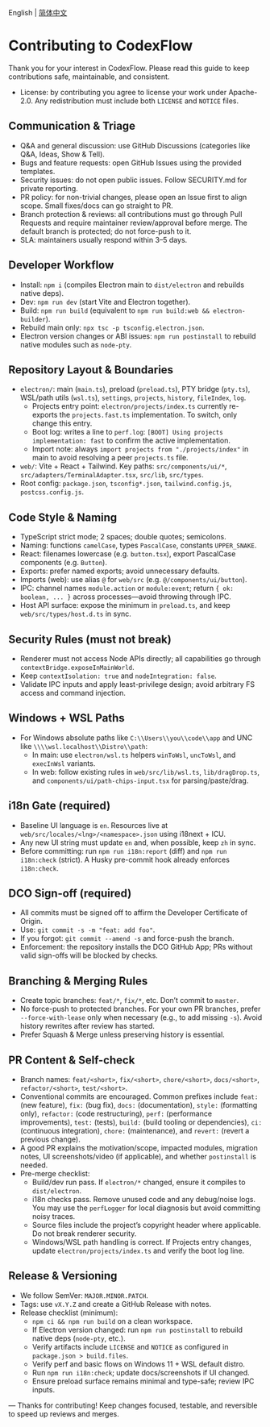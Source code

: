 English | [简体中文](./CONTRIBUTING.zh-CN.md)

# Contributing to CodexFlow

Thank you for your interest in CodexFlow. Please read this guide to keep contributions safe, maintainable, and consistent.

- License: by contributing you agree to license your work under Apache-2.0. Any redistribution must include both `LICENSE` and `NOTICE` files.

## Communication & Triage

- Q&A and general discussion: use GitHub Discussions (categories like Q&A, Ideas, Show & Tell).
- Bugs and feature requests: open GitHub Issues using the provided templates.
- Security issues: do not open public issues. Follow SECURITY.md for private reporting.
- PR policy: for non-trivial changes, please open an Issue first to align scope. Small fixes/docs can go straight to PR.
- Branch protection & reviews: all contributions must go through Pull Requests and require maintainer review/approval before merge. The default branch is protected; do not force-push to it.
- SLA: maintainers usually respond within 3–5 days.

## Developer Workflow

- Install: `npm i` (compiles Electron main to `dist/electron` and rebuilds native deps).
- Dev: `npm run dev` (start Vite and Electron together).
- Build: `npm run build` (equivalent to `npm run build:web && electron-builder`).
- Rebuild main only: `npx tsc -p tsconfig.electron.json`.
- Electron version changes or ABI issues: `npm run postinstall` to rebuild native modules such as `node-pty`.

## Repository Layout & Boundaries

- `electron/`: main (`main.ts`), preload (`preload.ts`), PTY bridge (`pty.ts`), WSL/path utils (`wsl.ts`), `settings`, `projects`, `history`, `fileIndex`, `log`.
  - Projects entry point: `electron/projects/index.ts` currently re-exports the `projects.fast.ts` implementation. To switch, only change this entry.
  - Boot log: writes a line to `perf.log`: `[BOOT] Using projects implementation: fast` to confirm the active implementation.
  - Import note: always `import projects from "./projects/index"` in main to avoid resolving a peer `projects.ts` file.
- `web/`: Vite + React + Tailwind. Key paths: `src/components/ui/*`, `src/adapters/TerminalAdapter.tsx`, `src/lib`, `src/types`.
- Root config: `package.json`, `tsconfig*.json`, `tailwind.config.js`, `postcss.config.js`.

## Code Style & Naming

- TypeScript strict mode; 2 spaces; double quotes; semicolons.
- Naming: functions `camelCase`, types `PascalCase`, constants `UPPER_SNAKE`.
- React: filenames lowercase (e.g. `button.tsx`), export PascalCase components (e.g. `Button`).
- Exports: prefer named exports; avoid unnecessary defaults.
- Imports (web): use alias `@` for `web/src` (e.g. `@/components/ui/button`).
- IPC: channel names `module.action` or `module:event`; return `{ ok: boolean, ... }` across processes—avoid throwing through IPC.
- Host API surface: expose the minimum in `preload.ts`, and keep `web/src/types/host.d.ts` in sync.

## Security Rules (must not break)

- Renderer must not access Node APIs directly; all capabilities go through `contextBridge.exposeInMainWorld`.
- Keep `contextIsolation: true` and `nodeIntegration: false`.
- Validate IPC inputs and apply least-privilege design; avoid arbitrary FS access and command injection.

## Windows + WSL Paths

- For Windows absolute paths like `C:\\Users\\you\\code\\app` and UNC like `\\\\wsl.localhost\\Distro\\path`:
  - In main: use `electron/wsl.ts` helpers `winToWsl`, `uncToWsl`, and `execInWsl` variants.
  - In web: follow existing rules in `web/src/lib/wsl.ts`, `lib/dragDrop.ts`, and `components/ui/path-chips-input.tsx` for parsing/paste/drag.

## i18n Gate (required)

- Baseline UI language is `en`. Resources live at `web/src/locales/<lng>/<namespace>.json` using i18next + ICU.
- Any new UI string must update `en` and, when possible, keep `zh` in sync.
- Before committing: run `npm run i18n:report` (diff) and `npm run i18n:check` (strict). A Husky pre-commit hook already enforces `i18n:check`.

## DCO Sign-off (required)

- All commits must be signed off to affirm the Developer Certificate of Origin.
- Use: `git commit -s -m "feat: add foo"`.
- If you forgot: `git commit --amend -s` and force-push the branch.
- Enforcement: the repository installs the DCO GitHub App; PRs without valid sign-offs will be blocked by checks.

## Branching & Merging Rules

- Create topic branches: `feat/*`, `fix/*`, etc. Don’t commit to `master`.
- No force-push to protected branches. For your own PR branches, prefer `--force-with-lease` only when necessary (e.g., to add missing `-s`). Avoid history rewrites after review has started.
- Prefer Squash & Merge unless preserving history is essential.

## PR Content & Self-check

- Branch names: `feat/<short>`, `fix/<short>`, `chore/<short>`, `docs/<short>`, `refactor/<short>`, `test/<short>`.
- Conventional commits are encouraged. Common prefixes include `feat:` (new feature), `fix:` (bug fix), `docs:` (documentation), `style:` (formatting only), `refactor:` (code restructuring), `perf:` (performance improvements), `test:` (tests), `build:` (build tooling or dependencies), `ci:` (continuous integration), `chore:` (maintenance), and `revert:` (revert a previous change).
- A good PR explains the motivation/scope, impacted modules, migration notes, UI screenshots/video (if applicable), and whether `postinstall` is needed.
- Pre-merge checklist:
  - Build/dev run pass. If `electron/*` changed, ensure it compiles to `dist/electron`.
  - i18n checks pass. Remove unused code and any debug/noise logs. You may use the `perfLogger` for local diagnosis but avoid committing noisy traces.
  - Source files include the project’s copyright header where applicable. Do not break renderer security.
  - Windows/WSL path handling is correct. If Projects entry changes, update `electron/projects/index.ts` and verify the boot log line.

## Release & Versioning

- We follow SemVer: `MAJOR.MINOR.PATCH`.
- Tags: use `vX.Y.Z` and create a GitHub Release with notes.
- Release checklist (minimum):
  - `npm ci && npm run build` on a clean workspace.
  - If Electron version changed: run `npm run postinstall` to rebuild native deps (`node-pty`, etc.).
  - Verify artifacts include `LICENSE` and `NOTICE` as configured in `package.json > build.files`.
  - Verify perf and basic flows on Windows 11 + WSL default distro.
  - Run `npm run i18n:check`; update docs/screenshots if UI changed.
  - Ensure preload surface remains minimal and type-safe; review IPC inputs.

— Thanks for contributing! Keep changes focused, testable, and reversible to speed up reviews and merges.
